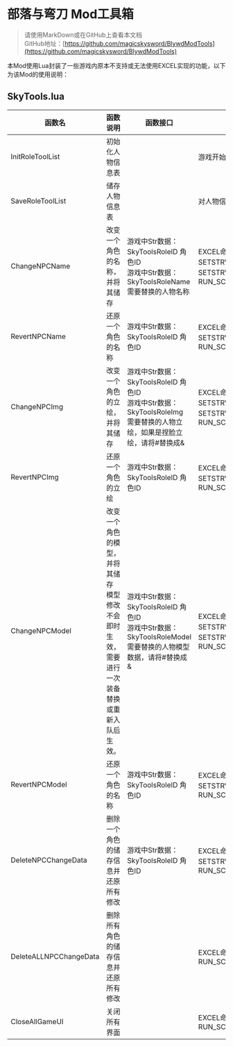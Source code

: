 # 部落与弯刀 Mod工具箱
> 请使用MarkDown或在GitHub上查看本文档</br>
> GitHub地址：[https://github.com/magicskysword/BlywdModTools](https://github.com/magicskysword/BlywdModTools)

本Mod使用Lua封装了一些游戏内原本不支持或无法使用EXCEL实现的功能，以下为该Mod的使用说明：

## SkyTools.lua
函数名|函数说明|函数接口|调用方法
-----|--------|-------|-------
InitRoleToolList|初始化人物信息表||游戏开始后由触发器调用
SaveRoleToolList|储存人物信息表||对人物信息进行操作后会自动调用，一般不需要手动调用
ChangeNPCName|改变一个角色的名称，并将其储存|游戏中Str数据： SkyToolsRoleID 角色ID</br>游戏中Str数据： SkyToolsRoleName 需要替换的人物名称|EXCEL命令：</br>SETSTRVAR\*SkyToolsRoleID#角色</br>SETSTRVAR\*SkyToolsRoleName#角色名</br>RUN_SCRIPT_FUNC\*SkyTools#ChangeNPCName
RevertNPCName|还原一个角色的名称|游戏中Str数据： SkyToolsRoleID 角色ID|EXCEL命令：</br>SETSTRVAR\*SkyToolsRoleID#角色</br>RUN_SCRIPT_FUNC\*SkyTools#ChangeNPCName
ChangeNPCImg|改变一个角色的立绘，并将其储存|游戏中Str数据： SkyToolsRoleID 角色ID</br>游戏中Str数据： SkyToolsRoleImg 需要替换的人物立绘，如果是捏脸立绘，请将#替换成&|EXCEL命令：</br>SETSTRVAR\*SkyToolsRoleID#角色ID</br>SETSTRVAR\*SkyToolsRoleImg#角色立绘信息</br>RUN_SCRIPT_FUNC\*SkyTools#ChangeNPCImg
RevertNPCImg|还原一个角色的立绘|游戏中Str数据： SkyToolsRoleID 角色ID|EXCEL命令：</br>SETSTRVAR\*SkyToolsRoleID#角色</br>RUN_SCRIPT_FUNC\*SkyTools#RevertNPCImg
ChangeNPCModel|改变一个角色的模型，并将其储存</br>模型修改不会即时生效，需要进行一次装备替换或重新入队后生效。|游戏中Str数据： SkyToolsRoleID 角色ID</br>游戏中Str数据： SkyToolsRoleModel 需要替换的人物模型数据，请将#替换成&|EXCEL命令：</br>SETSTRVAR\*SkyToolsRoleID#角色</br>SETSTRVAR\*SkyToolsRoleModel#角色模型信息</br>RUN_SCRIPT_FUNC\*SkyTools#ChangeNPCModel
RevertNPCModel|还原一个角色的名称|游戏中Str数据： SkyToolsRoleID 角色ID|EXCEL命令：</br>SETSTRVAR\*SkyToolsRoleID#角色</br>RUN_SCRIPT_FUNC\*SkyTools#RevertNPCModel
DeleteNPCChangeData|删除一个角色的储存信息并还原所有修改|游戏中Str数据： SkyToolsRoleID 角色ID|EXCEL命令：</br>SETSTRVAR\*SkyToolsRoleID#角色</br>RUN_SCRIPT_FUNC\*SkyTools#DeleteNPCChangeData
DeleteALLNPCChangeData|删除所有角色的储存信息并还原所有修改||EXCEL命令：</br>RUN_SCRIPT_FUNC\*SkyTools#DeleteALLNPCChangeData
CloseAllGameUI|关闭所有界面||EXCEL命令：</br>RUN_SCRIPT_FUNC\*SkyTools#CloseAllGameUI